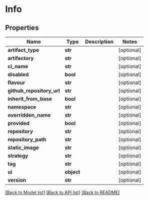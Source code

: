 # Info

## Properties
Name | Type | Description | Notes
------------ | ------------- | ------------- | -------------
**artifact_type** | **str** |  | [optional] 
**artifactory** | **str** |  | [optional] 
**ci_name** | **str** |  | [optional] 
**disabled** | **bool** |  | [optional] 
**flavour** | **str** |  | [optional] 
**github_repository_url** | **str** |  | [optional] 
**inherit_from_base** | **bool** |  | [optional] 
**namespace** | **str** |  | [optional] 
**overridden_name** | **str** |  | [optional] 
**provided** | **bool** |  | [optional] 
**repository** | **str** |  | [optional] 
**repository_path** | **str** |  | [optional] 
**static_image** | **str** |  | [optional] 
**strategy** | **str** |  | [optional] 
**tag** | **str** |  | [optional] 
**ui** | **object** |  | [optional] 
**version** | **str** |  | [optional] 

[[Back to Model list]](../README.md#documentation-for-models) [[Back to API list]](../README.md#documentation-for-api-endpoints) [[Back to README]](../README.md)



